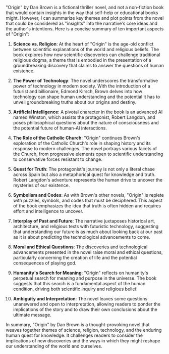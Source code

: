 "Origin" by Dan Brown is a fictional thriller novel, and not a non-fiction book that would contain insights in the way that self-help or educational books might. However, I can summarize key themes and plot points from the novel that could be considered as "insights" into the narrative's core ideas and the author's intentions. Here is a concise summary of ten important aspects of "Origin":

1. **Science vs. Religion**: At the heart of "Origin" is the age-old conflict between scientific explanations of the world and religious beliefs. The book explores how new scientific discoveries can challenge traditional religious dogma, a theme that is embodied in the presentation of a groundbreaking discovery that claims to answer the questions of human existence.

2. **The Power of Technology**: The novel underscores the transformative power of technology in modern society. With the introduction of a futurist and billionaire, Edmond Kirsch, Brown delves into how technology can shape human understanding and the potential it has to unveil groundbreaking truths about our origins and destiny.

3. **Artificial Intelligence**: A pivotal character in the book is an advanced AI named Winston, which assists the protagonist, Robert Langdon, and poses philosophical questions about the nature of consciousness and the potential future of human-AI interactions.

4. **The Role of the Catholic Church**: "Origin" continues Brown's exploration of the Catholic Church's role in shaping history and its response to modern challenges. The novel portrays various facets of the Church, from progressive elements open to scientific understanding to conservative forces resistant to change.

5. **Quest for Truth**: The protagonist's journey is not only a literal chase across Spain but also a metaphorical quest for knowledge and truth. Robert Langdon's adventure represents the human drive to uncover the mysteries of our existence.

6. **Symbolism and Codes**: As with Brown's other novels, "Origin" is replete with puzzles, symbols, and codes that must be deciphered. This aspect of the book emphasizes the idea that truth is often hidden and requires effort and intelligence to uncover.

7. **Interplay of Past and Future**: The narrative juxtaposes historical art, architecture, and religious texts with futuristic technology, suggesting that understanding our future is as much about looking back at our past as it is about predicting the technological advancements to come.

8. **Moral and Ethical Questions**: The discoveries and technological advancements presented in the novel raise moral and ethical questions, particularly concerning the creation of life and the potential consequences of playing god.

9. **Humanity's Search for Meaning**: "Origin" reflects on humanity's perpetual search for meaning and purpose in the universe. The book suggests that this search is a fundamental aspect of the human condition, driving both scientific inquiry and religious belief.

10. **Ambiguity and Interpretation**: The novel leaves some questions unanswered and open to interpretation, allowing readers to ponder the implications of the story and to draw their own conclusions about the ultimate message.

In summary, "Origin" by Dan Brown is a thought-provoking novel that weaves together themes of science, religion, technology, and the enduring human quest for knowledge. It challenges readers to consider the implications of new discoveries and the ways in which they might reshape our understanding of the world and ourselves.
